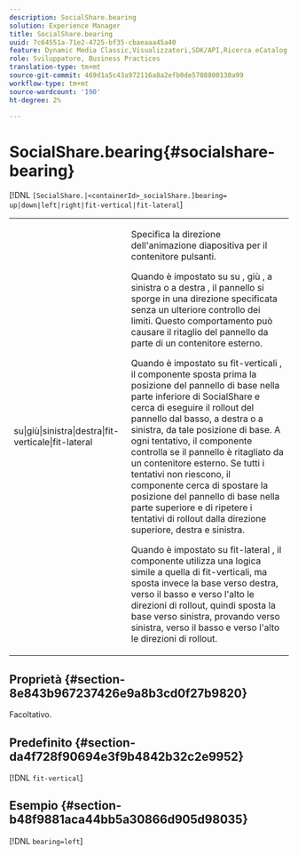 ```yaml
---
description: SocialShare.bearing
solution: Experience Manager
title: SocialShare.bearing
uuid: 7c64551a-71e2-4725-bf35-cbaeaaa45a40
feature: Dynamic Media Classic,Visualizzatori,SDK/API,Ricerca eCatalog
role: Sviluppatore, Business Practices
translation-type: tm+mt
source-git-commit: 469d1a5c43a972116a8a2efb0de5708800130a99
workflow-type: tm+mt
source-wordcount: '190'
ht-degree: 2%

---
```



# SocialShare.bearing{#socialshare-bearing}

[!DNL `[SocialShare.|<containerId>_socialShare.]bearing= up|down|left|right|fit-vertical|fit-lateral`]

<table id="table_0002BE81371D4E16A56FBEDD13FDF3C2"> 
 <tbody> 
  <tr> 
   <td colname="col1"> <p> <span class="codeph"> su|giù|sinistra|destra|fit-verticale|fit-lateral  </span> </p> </td> 
   <td colname="col2"> <p> Specifica la direzione dell'animazione diapositiva per il contenitore pulsanti. </p> <p> Quando è impostato su <span class="codeph"> su </span>, <span class="codeph"> giù </span>, <span class="codeph"> a sinistra </span> o <span class="codeph"> a destra </span>, il pannello si sporge in una direzione specificata senza un ulteriore controllo dei limiti. Questo comportamento può causare il ritaglio del pannello da parte di un contenitore esterno. </p> <p>Quando è impostato su <span class="codeph"> fit-verticali </span>, il componente sposta prima la posizione del pannello di base nella parte inferiore di SocialShare e cerca di eseguire il rollout del pannello dal basso, a destra o a sinistra, da tale posizione di base. A ogni tentativo, il componente controlla se il pannello è ritagliato da un contenitore esterno. Se tutti i tentativi non riescono, il componente cerca di spostare la posizione del pannello di base nella parte superiore e di ripetere i tentativi di rollout dalla direzione superiore, destra e sinistra. </p> <p>Quando è impostato su <span class="codeph"> fit-lateral </span>, il componente utilizza una logica simile a quella di fit-verticali, ma sposta invece la base verso destra, verso il basso e verso l'alto le direzioni di rollout, quindi sposta la base verso sinistra, provando verso sinistra, verso il basso e verso l'alto le direzioni di rollout. </p> </td> 
  </tr> 
 </tbody> 
</table>

## Proprietà {#section-8e843b967237426e9a8b3cd0f27b9820}

Facoltativo.

## Predefinito {#section-da4f728f90694e3f9b4842b32c2e9952}

[!DNL `fit-vertical`]

## Esempio {#section-b48f9881aca44bb5a30866d905d98035}

[!DNL `bearing=left`]

